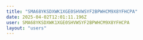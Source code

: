 ```yaml
---
title: "SMA68YKSDXWK1XGE0SHVWSYF2BPWHCM9X8YFHCPA"
date: 2025-04-02T12:01:11.196Z
user: SMA68YKSDXWK1XGE0SHVWSYF2BPWHCM9X8YFHCPA
layout: "users"
---
```

    